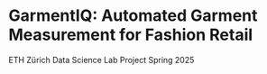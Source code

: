 # GarmentIQ: Automated Garment Measurement for Fashion Retail

ETH Zürich Data Science Lab Project Spring 2025
